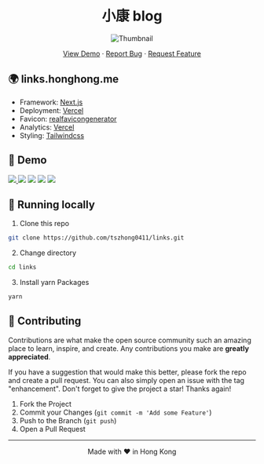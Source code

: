 <h1 align="center">
 小康 blog
</h1>

<p align="center">
  <img src="https://socialify.git.ci/tszhong0411/links/image?forks=1&issues=1&logo=https%3A%2F%2Flinks.honghong.me%2Fstatic%2Fimages%2Flogo.png&name=1&owner=1&pattern=Brick%20Wall&pulls=1&stargazers=1&theme=Dark" alt="Thumbnail">
</p>

<p align="center">
    <a href="https://links.honghong.me" target="blank">View Demo</a>
    ·
    <a href="https://github.com/tszhong0411/links/issues/new/choose">Report Bug</a>
    ·
    <a href="https://github.com/tszhong0411/links/issues/new/choose">Request Feature</a>
</p>

## 🌍 links.honghong.me

- Framework: [Next.js](https://nextjs.org/)
- Deployment: [Vercel](https://vercel.com)
- Favicon: [realfavicongenerator](https://realfavicongenerator.net/)
- Analytics: [Vercel](https://vercel.com/)
- Styling: [Tailwindcss](https://tailwindcss.com)

## 🚀 Demo

<a href="https://links.honghong.me" target="_blank">
  <img src="https://img.shields.io/badge/website-links.honghong.me-blue?style=flat-square&color=black" />
</a>

<img src="https://img.shields.io/github/repo-size/tszhong0411/links?style=flat-square&color=green" />

<img src="https://img.shields.io/github/languages/top/tszhong0411/links?style=flat-square" />

<img src="https://img.shields.io/github/commit-activity/m/tszhong0411/links?color=orange&style=flat-square" />

<img src="https://img.shields.io/github/deployments/tszhong0411/links/Production?style=flat-square" />

## 👋 Running locally

1. Clone this repo

```sh
git clone https://github.com/tszhong0411/links.git
```

2. Change directory

```sh
cd links
```

3. Install yarn Packages

```sh
yarn
```

## 🍰 Contributing

Contributions are what make the open source community such an amazing place to learn, inspire, and create. Any contributions you make are **greatly appreciated**.

If you have a suggestion that would make this better, please fork the repo and create a pull request. You can also simply open an issue with the tag "enhancement".
Don't forget to give the project a star! Thanks again!

1. Fork the Project
2. Commit your Changes (`git commit -m 'Add some Feature'`)
3. Push to the Branch (`git push`)
4. Open a Pull Request

<hr>
<p align="center">
Made with ❤️ in Hong Kong
</p>
